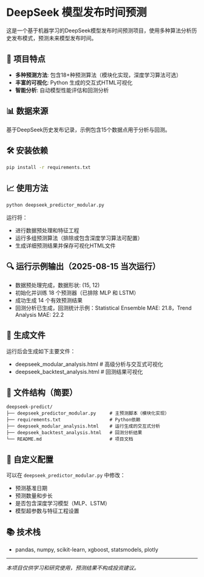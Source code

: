 # DeepSeek 模型发布时间预测

这是一个基于机器学习的DeepSeek模型发布时间预测项目，使用多种算法分析历史发布模式，预测未来模型发布时间。

## 🚀 项目特点

- **多种预测方法**: 包含18+种预测算法（模块化实现，深度学习算法可选）
- **丰富的可视化**: Python 生成的交互式HTML可视化
- **智能分析**: 自动模型性能评估和回测分析

## 📊 数据来源

基于DeepSeek历史发布记录，示例包含15个数据点用于分析与回测。

## 🛠️ 安装依赖

```bash
pip install -r requirements.txt
```

## 📈 使用方法

```bash
python deepseek_predictor_modular.py
```

运行将：
- 进行数据预处理和特征工程
- 运行多组预测算法（排除或包含深度学习算法可配置）
- 生成详细预测结果并保存可视化HTML文件

## 🔍 运行示例输出（2025-08-15 当次运行）

- 数据预处理完成，数据形状: (15, 12)
- 初始化并训练 18 个预测器（已排除 MLP 和 LSTM）
- 成功生成 14 个有效预测结果
- 回测分析已生成，回测统计示例：Statistical Ensemble MAE: 21.8，Trend Analysis MAE: 22.2

## 🔧 生成文件

运行后会生成如下主要文件：

- deepseek_modular_analysis.html  # 高级分析与交互式可视化
- deepseek_backtest_analysis.html  # 回测结果可视化

## 📁 文件结构（简要）

```
deepseek-predict/
├── deepseek_predictor_modular.py     # 主预测脚本（模块化实现）
├── requirements.txt                  # Python依赖
├── deepseek_modular_analysis.html    # 运行生成的交互式分析
├── deepseek_backtest_analysis.html   # 回测分析结果
└── README.md                         # 项目文档
```

## 🔧 自定义配置

可以在 `deepseek_predictor_modular.py` 中修改：
- 预测基准日期
- 预测数量和步长
- 是否包含深度学习模型（MLP、LSTM）
- 模型超参数与特征工程设置

## 📚 技术栈

- pandas, numpy, scikit-learn, xgboost, statsmodels, plotly

---

*本项目仅供学习和研究使用，预测结果不构成投资建议。*